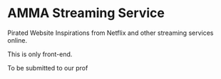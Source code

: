 # AMMA Streaming Service
 Pirated Website
Inspirations from Netflix and other streaming services online.

This is only front-end.

To be submitted to our prof
